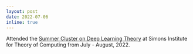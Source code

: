 ```yaml
---
layout: post
date: 2022-07-06
inline: true
---
```


Attended the [Summer Cluster on Deep Learning Theory](https://simons.berkeley.edu/programs/dltheory) at Simons Institute for Theory of Computing from July - August, 2022.
